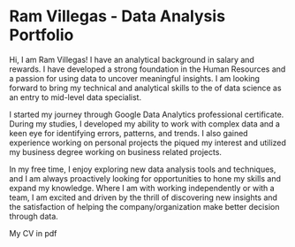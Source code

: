 # Ram Villegas - Data Analysis Portfolio
Hi, I am Ram Villegas! I have an analytical background in salary and rewards. I have developed a strong foundation in the Human Resources and a passion for using data to uncover meaningful insights. I am looking forward to bring my technical and analytical skills to the of data science as an entry to mid-level data specialist.

I started my journey through Google Data Analytics professional certificate. During my studies, I developed my ability to work with complex data and a keen eye for identifying errors, patterns, and trends. I also gained experience working on personal projects the piqued my interest and utilized my business degree working on business related projects.

In my free time, I enjoy exploring new data analysis tools and techniques, and I am always proactively looking for opportunities to hone my skills and expand my knowledge.
Where I am with working independently or with a team, I am excited and driven by the thrill of discovering new insights and the satisfaction of helping the company/organization make better decision through data.

My CV in pdf
